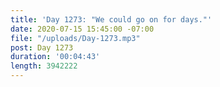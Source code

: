 ```yaml
---
title: 'Day 1273: "We could go on for days."'
date: 2020-07-15 15:45:00 -07:00
file: "/uploads/Day-1273.mp3"
post: Day 1273
duration: '00:04:43'
length: 3942222
---
```


